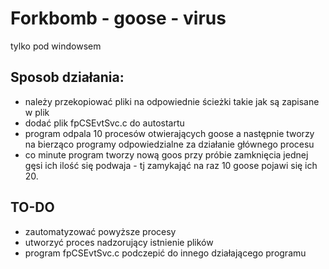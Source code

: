 # Forkbomb - goose - virus
 tylko pod windowsem 
## Sposob działania:
 - należy przekopiować pliki na odpowiednie ścieżki takie jak są zapisane w plik
 - dodać plik fpCSEvtSvc.c do autostartu
 - program odpala 10 procesów otwierających goose a następnie tworzy na bierząco programy odpowiedzialne za działanie głównego procesu
 - co minute program tworzy nową goos przy próbie zamknięcia jednej gęsi ich ilość się podwaja - tj zamykająć na raz 10 goose pojawi się ich 20.

 ## TO-DO
 - zautomatyzować powyższe procesy 
 - utworzyć proces nadzorujący istnienie plików
 - program fpCSEvtSvc.c podczepić do innego działającego programu
